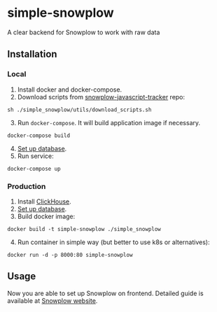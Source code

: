 # simple-snowplow
A clear backend for Snowplow to work with raw data

## Installation

### Local
1. Install docker and docker-compose.
2. Download scripts from [snowplow-javascript-tracker](https://github.com/snowplow/snowplow-javascript-tracker) repo:
```shell
sh ./simple_snowplow/utils/download_scripts.sh
```
3. Run `docker-compose`. It will build application image if necessary.
```shell
docker-compose build
```
4. [Set up database](docs/database.md).
5. Run service:
```shell
docker-compose up
```

### Production
1. Install [ClickHouse](https://clickhouse.com/docs/en/quick-start).
2. [Set up database](docs/database.md).
3. Build docker image:
```shell
docker build -t simple-snowplow ./simple_snowplow
```
4. Run container in simple way (but better to use k8s or alternatives):
```shell
docker run -d -p 8000:80 simple-snowplow
```

## Usage

Now you are able to set up Snowplow on frontend.
Detailed guide is available at [Snowplow website](https://docs.snowplowanalytics.com/docs/collecting-data/collecting-from-own-applications/javascript-trackers/javascript-tracker/web-quick-start-guide/).
